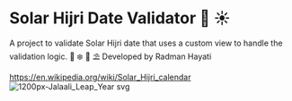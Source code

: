 # Solar Hijri Date Validator :calendar: :sunny: 
A project to validate Solar Hijri date that uses a custom view to handle the validation logic.
:fallen_leaf: 		:snowflake:  :cherry_blossom:  :parasol_on_ground: 
 Developed by Radman Hayati
 
https://en.wikipedia.org/wiki/Solar_Hijri_calendar
![1200px-Jalaali_Leap_Year svg](https://user-images.githubusercontent.com/72970748/190860168-de14b6ea-31bc-4c34-8284-eb2294dabddf.png)
